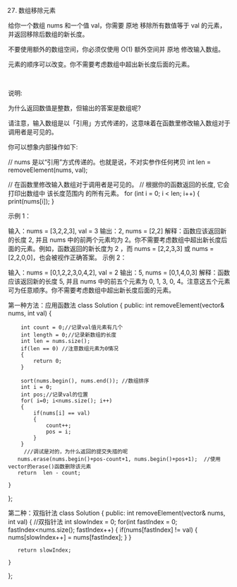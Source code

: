 27. 数组移除元素

给你一个数组 nums 和一个值 val，你需要 原地 移除所有数值等于 val 的元素，并返回移除后数组的新长度。

不要使用额外的数组空间，你必须仅使用 O(1) 额外空间并 原地 修改输入数组。

元素的顺序可以改变。你不需要考虑数组中超出新长度后面的元素。

 

说明:

为什么返回数值是整数，但输出的答案是数组呢?

请注意，输入数组是以「引用」方式传递的，这意味着在函数里修改输入数组对于调用者是可见的。

你可以想象内部操作如下:

// nums 是以“引用”方式传递的。也就是说，不对实参作任何拷贝
int len = removeElement(nums, val);

// 在函数里修改输入数组对于调用者是可见的。
// 根据你的函数返回的长度, 它会打印出数组中 该长度范围内 的所有元素。
for (int i = 0; i < len; i++) {
    print(nums[i]);
}
 

示例 1：

输入：nums = [3,2,2,3], val = 3
输出：2, nums = [2,2]
解释：函数应该返回新的长度 2, 并且 nums 中的前两个元素均为 2。你不需要考虑数组中超出新长度后面的元素。例如，函数返回的新长度为 2 ，而 nums = [2,2,3,3] 或 nums = [2,2,0,0]，也会被视作正确答案。
示例 2：

输入：nums = [0,1,2,2,3,0,4,2], val = 2
输出：5, nums = [0,1,4,0,3]
解释：函数应该返回新的长度 5, 并且 nums 中的前五个元素为 0, 1, 3, 0, 4。注意这五个元素可为任意顺序。你不需要考虑数组中超出新长度后面的元素。
 

第一种方法：应用函数法
class Solution {
public:
    int removeElement(vector<int>& nums, int val) {

        int count = 0;//记录val值元素有几个
        int length = 0;//记录新数组的长度
        int len = nums.size();
        if(len == 0) //注意数组元素为0情况
        {
            return 0;
        }

        sort(nums.begin(), nums.end()); //数组排序
        int i = 0;
        int pos;//记录val的位置
        for( i=0; i<nums.size(); i++)
        {
            if(nums[i] == val)
            {
                count++;
                pos = i;
            }
        }
         ///调试是对的，为什么返回的提交失措的呢
       nums.erase(nums.begin()+pos-count+1, nums.begin()+pos+1);  //使用vector的erase()函数删除该元素
       return  len - count;

    }
};


第二种：双指针法
class Solution {
public:
    int removeElement(vector<int>& nums, int val) {
       //双指针法
       int slowIndex = 0;
       for(int fastIndex = 0; fastIndex<nums.size(); fastIndex++)
       {
           if(nums[fastIndex] != val)
           {
               nums[slowIndex++] = nums[fastIndex];
           }
       }

       return slowIndex;

    }
};
